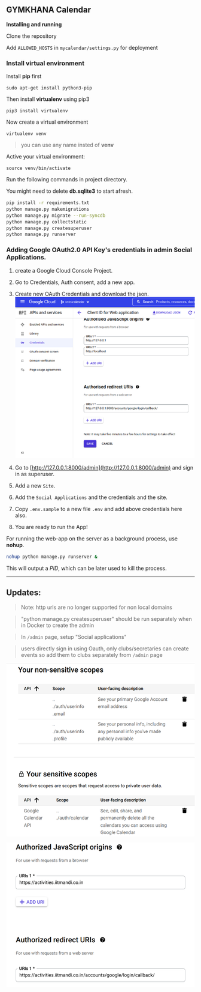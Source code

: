 ## GYMKHANA Calendar

__Installing and running__

Clone the repository

Add  `ALLOWED_HOSTS` in `mycalendar/settings.py` for deployment

### Install virtual environment

Install **pip** first

    sudo apt-get install python3-pip

Then install **virtualenv** using pip3

    pip3 install virtualenv 

Now create a virtual environment

    virtualenv venv 

>you can use any name insted of **venv**

Active your virtual environment:

    source venv/bin/activate

Run the following commands in project directory.

You might need to delete **db.sqlite3** to start afresh.

```bash
pip install -r requirements.txt
python manage.py makemigrations
python manage.py migrate --run-syncdb
python manage.py collectstatic
python manage.py createsuperuser
python manage.py runserver
```

### Adding Google OAuth2.0 API Key's credentials in admin Social Applications.
1. create a Google Cloud Console Project.
2. Go to Credentials, Auth consent, add a new app.
3. Create new OAuth Credentials and download the json.
![](./resources/gcp.png)

4. Go to [http://127.0.0.1:8000/admin](http://127.0.0.1:8000/admin) and sign in as superuser.
5. Add a new `Site`.
6. Add the `Social Applications` and the credentials and the site.
7. Copy `.env.sample` to a new file `.env` and add above credentials here also.
8. You are ready to run the App!

For running the web-app on the server as a background process, use **nohup**.
```bash
nohup python manage.py runserver &  
```
This will output a *PID*, which can be later used to kill the process.

-------------------------
## Updates:

> Note: http urls are no longer supported for non local domains

> "python manage.py createsuperuser" should be run separately when in Docker to create the admin

> In `/admin` page, setup "Social applications"

> users directly sign in using Oauth, only clubs/secretaries can create events so add them to clubs separately from `/admin` page

![](./resources/scopes.png)

![](./resources/urls.png)